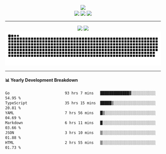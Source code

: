 <p align="center">
  <img src="https://readme-typing-svg.herokuapp.com?font=Fira+Code&pause=1000&color=FF69B4&center=true&vCenter=true&width=435&lines=%F0%9F%8F%B3%EF%B8%8F%E2%80%8D%E2%9A%A7%EF%B8%8F+BaiYi's+GitHub+Profile+%F0%9F%8F%B3%EF%B8%8F%E2%80%8D%E2%9A%A7%EF%B8%8F" />
  <br>
  <a href="https://mtf.wiki/"><img src="https://img.shields.io/static/v1?label=Gender&message=Male-To-Female&color=ff69b4&style=for-the-badge" /></a>
  <a href="https://github.com/WhiteElytra"><img src="https://img.shields.io/github/followers/WhiteElytra?label=github%20followers&logo=github&style=for-the-badge" /></a>
  <a href="https://twitter.com/WhiteElytra"><img src="https://img.shields.io/twitter/follow/WhiteElytra?label=twitter%20%40WhiteElytra&logo=twitter&style=for-the-badge" /></a>
</p>

-----

<p align="center">
  <img src="https://github-readme-stats.vercel.app/api?username=WhiteElytra&count_private=true&show_icons=true&theme=buefy" width="400" />
  <img src="https://streak-stats.demolab.com/?user=WhiteElytra" width="400" />
  <br>
  <img src="https://github.com/WhiteElytra/WhiteElytra/raw/output/github-contribution-grid-snake.svg" />
</p>

-----

#### 📊 Yearly Development Breakdown

<!--START_SECTION:waka-->

```text
Go                         93 hrs 7 mins   █████████████▓░░░░░░░░░░░   54.95 %
TypeScript                 35 hrs 15 mins  █████▒░░░░░░░░░░░░░░░░░░░   20.81 %
YAML                       7 hrs 56 mins   █▒░░░░░░░░░░░░░░░░░░░░░░░   04.69 %
Markdown                   6 hrs 11 mins   █░░░░░░░░░░░░░░░░░░░░░░░░   03.66 %
JSON                       3 hrs 10 mins   ▒░░░░░░░░░░░░░░░░░░░░░░░░   01.88 %
HTML                       2 hrs 55 mins   ▒░░░░░░░░░░░░░░░░░░░░░░░░   01.73 %
```

<!--END_SECTION:waka-->
